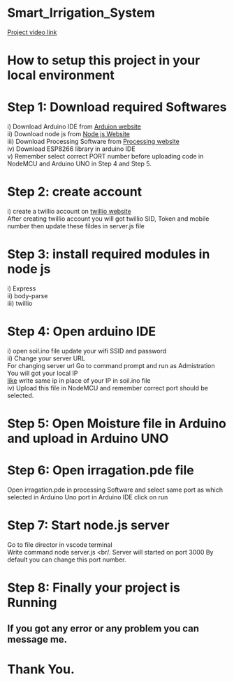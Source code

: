 # Smart_Irrigation_System

[Project video link](https://youtu.be/XtPWUWkVXfk?si=JcN2UBrWRrkCJx57)<br/>

# How to setup this project in your local environment<br/>

# Step 1: Download required Softwares<br/>
  i) Download Arduino IDE from [Arduion website](https://www.arduino.cc/en/software)<br/>
  ii) Download node js from [Node js Website](https://nodejs.org/en/download/prebuilt-installer)<br/>
  iii) Download Processing Software from [Processing website](https://processing.org/download)<br/>
  iv) Download ESP8266 library in arduino IDE <br/>
  v) Remember select correct PORT number before uploading code in NodeMCU and Arduino UNO in Step 4 and Step 5.<br>
# Step 2: create account<br/>
  i) create a twillio account on [twillio website](https://www.twilio.com/en-us)<br/>
After creating twillio account you will got twillio SID, Token and mobile number then update these fildes in server.js file<br/>
# Step 3: install required modules in node js <br/>
  i) Express<br/>
  ii) body-parse<br/>
  iii) twillio<br/>
# Step 4: Open arduino IDE<br/>
  i) open soil.ino file update your wifi SSID and password<br/>
  ii) Change your server URL <br/>
    For changing server url Go to command prompt and run as Admistration<br/>
    You will got your local IP<br/>  [like]()
    write same ip in place of your IP in soil.ino file<br/>
    iv) Upload this file in NodeMCU and remember correct port should be selected.<br/>
# Step 5: Open Moisture file in Arduino and upload in Arduino UNO<br/>
# Step 6: Open irragation.pde file
  Open irragation.pde in processing Software and select same port as which selected in Arduino Uno port in Arduino IDE<r>
  click on run
# Step 7: Start node.js server
  Go to file director in vscode terminal <br>
  Write command node server.js <br/.
  Server will started on port 3000 By default you can change this port number.<br>
# Step 8: Finally your project is Running 
## If you got any error or any problem you can message me.
# Thank You.
